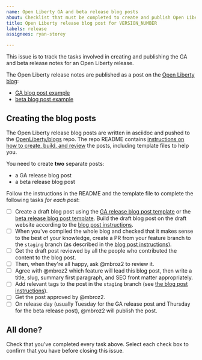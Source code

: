 ```yaml
---
name: Open Liberty GA and beta release blog posts
about: Checklist that must be completed to create and publish Open Liberty release notes.
title: Open Liberty release blog post for VERSION_NUMBER
labels: release
assignees: ryan-storey

---
```


This issue is to track the tasks involved in creating and publishing the GA and beta release notes for an Open Liberty release.

The Open Liberty release notes are published as a post on the [Open Liberty blog](https://openliberty.io/blog/):
- [GA blog post example](https://openliberty.io/blog/2022/06/07/microprofile-graphql-2-22006.html)
- [beta blog post example](https://openliberty.io/blog/2022/06/09/time-based-log-rollover-22007-beta.html)

## Creating the blog posts

The Open Liberty release blog posts are written in asciidoc and pushed to the [OpenLiberty/blogs](https://github.com/openliberty/blogs) repo. The repo README contains [instructions on how to create, build, and review](https://github.com/OpenLiberty/blogs/blob/prod/README.md) the posts, including template files to help you.

You need to create **two** separate posts:

- a GA release blog post
- a beta release blog post

Follow the instructions in the README and the template file to complete the following tasks _for each post_:

- [ ] Create a draft blog post using the [GA release blog post template](https://github.com/OpenLiberty/blogs/blob/prod/templates/ga-release-post.adoc) or the [beta release blog post template](https://github.com/OpenLiberty/blogs/blob/prod/templates/beta-release-post.adoc). Build the draft blog post on the draft website according to the [blog post instructions](https://github.com/OpenLiberty/blogs/blob/prod/README.md).
- [ ] When you've compiled the whole blog and checked that it makes sense to the best of your knowledge, create a PR from your feature branch to the `staging` branch (as described in the [blog post instructions](https://github.com/OpenLiberty/blogs/blob/prod/README.md)).
- [ ] Get the draft post reviewed by all the people who contributed the content to the blog post.
- [ ] Then, when they're all happy, ask @mbroz2 to review it.
- [ ] Agree with @mbroz2 which feature will lead this blog post, then write a title, slug, summary first paragraph, and SEO front matter appropriately.
- [ ] Add relevant tags to the post in the `staging` branch (see [the blog post instructions](https://github.com/OpenLiberty/blogs#editors-editing-and-publishing-a-post)).
- [ ] Get the post approved by @mbroz2.
- [ ] On release day (usually Tuesday for the GA release post and Thursday for the beta release post), @mbroz2 will publish the post.

## All done?

Check that you've completed every task above. Select each check box to confirm that you have before closing this issue.
